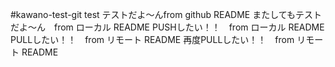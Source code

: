 #kawano-test-git
test
テストだよ〜んfrom github README
またしてもテストだよ〜ん　from ローカル README
PUSHしたい！！　from ローカル README
PULLしたい！！　from リモート README
再度PULLしたい！！　from リモート README
